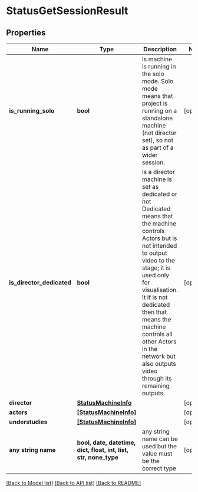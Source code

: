# StatusGetSessionResult


## Properties
Name | Type | Description | Notes
------------ | ------------- | ------------- | -------------
**is_running_solo** | **bool** | Is machine is running in the solo mode. Solo mode means that project is running on a standalone machine (not director set), so not as part of a wider session. | [optional] 
**is_director_dedicated** | **bool** | Is a director machine is set as dedicated or not Dedicated means that the machine controls Actors but is not intended to output video to the stage; it is used only for visualisation. It if is not dedicated then that means the machine controls all other Actors in the network but also outputs video through its remaining outputs. | [optional] 
**director** | [**StatusMachineInfo**](StatusMachineInfo.md) |  | [optional] 
**actors** | [**[StatusMachineInfo]**](StatusMachineInfo.md) |  | [optional] 
**understudies** | [**[StatusMachineInfo]**](StatusMachineInfo.md) |  | [optional] 
**any string name** | **bool, date, datetime, dict, float, int, list, str, none_type** | any string name can be used but the value must be the correct type | [optional]

[[Back to Model list]](../README.md#documentation-for-models) [[Back to API list]](../README.md#documentation-for-api-endpoints) [[Back to README]](../README.md)


